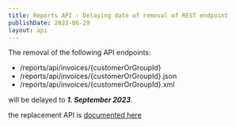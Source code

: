 ```yaml
---
title: Reports API - Delaying date of removal of REST endpoint
publishDate: 2023-06-29
layout: api
---
```


The removal of the following API endpoints:
- /reports/api/invoices/{customerOrGroupId}
- /reports/api/invoices/{customerOrGroupId}.json
- /reports/api/invoices/{customerOrGroupId}.xml

will be delayed to ___1. September 2023___.

the replacement API is [documented here](/api/invoice/#list-of-all-invoices-get)
